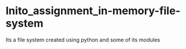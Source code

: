 # Inito_assignment_in-memory-file-system
Its a file system created using python and some of its modules
